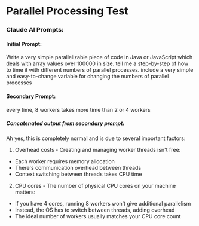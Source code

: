 # Parallel Processing Test

### Claude AI Prompts:

#### Initial Prompt:
Write a very simple parallelizable piece of code in Java or JavaScript which deals with array values over 100000 in size. tell me a step-by-step of how to  time it with different numbers of parallel processes. include a very simple and easy-to-change variable for changing the numbers of parallel processes

#### Secondary Prompt:
every time, 8 workers takes more time than 2 or 4 workers

##### Concatenated output from secondary prompt:
Ah yes, this is completely normal and is due to several important factors:

1. Overhead costs - Creating and managing worker threads isn't free:
- Each worker requires memory allocation
- There's communication overhead between threads
- Context switching between threads takes CPU time

2. CPU cores - The number of physical CPU cores on your machine matters:
- If you have 4 cores, running 8 workers won't give additional parallelism
- Instead, the OS has to switch between threads, adding overhead
- The ideal number of workers usually matches your CPU core count